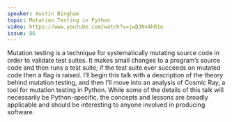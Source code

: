 ```yaml
---
speaker: Austin Bingham
topic: Mutation Testing in Python
video: https://www.youtube.com/watch?v=jwB3Nn4hR1o
issue: 86
---
```


Mutation testing is a technique for systematically mutating source code in order to validate test suites. It makes small changes to a program’s source code and then runs a test suite; if the test suite ever succeeds on mutated code then a flag is raised. I’ll begin this talk with a description of the theory behind mutation testing, and then I’ll move into an analysis of Cosmic Ray, a tool for mutation testing in Python. While some of the details of this talk will necessarily be Python-specific, the concepts and lessons are broadly applicable and should be interesting to anyone involved in producing software.

